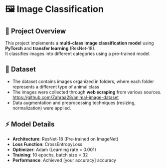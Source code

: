 # 🖼️ Image Classification

## 📌 Project Overview
This project implements a **multi-class image classification model** using **PyTorch** and **transfer learning** (ResNet-18).  
It classifies images into different categories using a pre-trained model.

## 📂 Dataset
- The dataset contains images organized in folders, where each folder represents a different type of animal class
- The images were collected through **web scraping** from various sources. https://github.com/Zahraa28/animal-image-dataset 
- Data augmentation and preprocessing techniques (resizing, normalization) were applied.

## ⚡ Model Details
- **Architecture**: ResNet-18 (Pre-trained on ImageNet)
- **Loss Function**: CrossEntropyLoss
- **Optimizer**: Adam (Learning rate = 0.001)
- **Training**: 10 epochs, batch size = 32
- **Performance**: Achieved [your accuracy] accuracy
